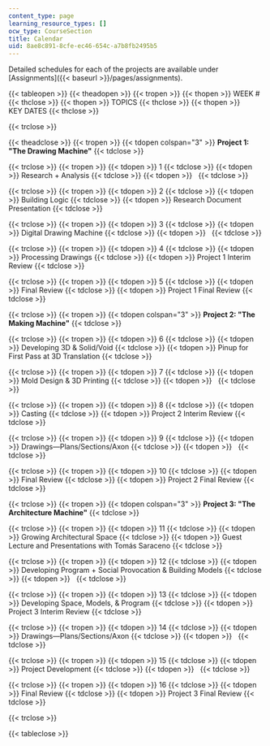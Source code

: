 ```yaml
---
content_type: page
learning_resource_types: []
ocw_type: CourseSection
title: Calendar
uid: 8ae8c891-8cfe-ec46-654c-a7b8fb2495b5
---
```


Detailed schedules for each of the projects are available under [Assignments]({{< baseurl >}}/pages/assignments).

{{< tableopen >}}
{{< theadopen >}}
{{< tropen >}}
{{< thopen >}}
WEEK #
{{< thclose >}}
{{< thopen >}}
TOPICS
{{< thclose >}}
{{< thopen >}}
KEY DATES
{{< thclose >}}

{{< trclose >}}

{{< theadclose >}}
{{< tropen >}}
{{< tdopen colspan="3" >}}
**Project 1: "The Drawing Machine"**
{{< tdclose >}}

{{< trclose >}}
{{< tropen >}}
{{< tdopen >}}
1
{{< tdclose >}}
{{< tdopen >}}
Research + Analysis
{{< tdclose >}}
{{< tdopen >}}
 
{{< tdclose >}}

{{< trclose >}}
{{< tropen >}}
{{< tdopen >}}
2
{{< tdclose >}}
{{< tdopen >}}
Building Logic
{{< tdclose >}}
{{< tdopen >}}
Research Document Presentation
{{< tdclose >}}

{{< trclose >}}
{{< tropen >}}
{{< tdopen >}}
3
{{< tdclose >}}
{{< tdopen >}}
Digital Drawing Machine
{{< tdclose >}}
{{< tdopen >}}
 
{{< tdclose >}}

{{< trclose >}}
{{< tropen >}}
{{< tdopen >}}
4
{{< tdclose >}}
{{< tdopen >}}
Processing Drawings
{{< tdclose >}}
{{< tdopen >}}
Project 1 Interim Review
{{< tdclose >}}

{{< trclose >}}
{{< tropen >}}
{{< tdopen >}}
5
{{< tdclose >}}
{{< tdopen >}}
Final Review
{{< tdclose >}}
{{< tdopen >}}
Project 1 Final Review
{{< tdclose >}}

{{< trclose >}}
{{< tropen >}}
{{< tdopen colspan="3" >}}
**Project 2: "The Making Machine"**
{{< tdclose >}}

{{< trclose >}}
{{< tropen >}}
{{< tdopen >}}
6
{{< tdclose >}}
{{< tdopen >}}
Developing 3D & Solid/Void
{{< tdclose >}}
{{< tdopen >}}
Pinup for First Pass at 3D Translation
{{< tdclose >}}

{{< trclose >}}
{{< tropen >}}
{{< tdopen >}}
7
{{< tdclose >}}
{{< tdopen >}}
Mold Design & 3D Printing
{{< tdclose >}}
{{< tdopen >}}
 
{{< tdclose >}}

{{< trclose >}}
{{< tropen >}}
{{< tdopen >}}
8
{{< tdclose >}}
{{< tdopen >}}
Casting
{{< tdclose >}}
{{< tdopen >}}
Project 2 Interim Review
{{< tdclose >}}

{{< trclose >}}
{{< tropen >}}
{{< tdopen >}}
9
{{< tdclose >}}
{{< tdopen >}}
Drawings—Plans/Sections/Axon
{{< tdclose >}}
{{< tdopen >}}
 
{{< tdclose >}}

{{< trclose >}}
{{< tropen >}}
{{< tdopen >}}
10
{{< tdclose >}}
{{< tdopen >}}
Final Review
{{< tdclose >}}
{{< tdopen >}}
Project 2 Final Review
{{< tdclose >}}

{{< trclose >}}
{{< tropen >}}
{{< tdopen colspan="3" >}}
**Project 3: "The Architecture Machine"**
{{< tdclose >}}

{{< trclose >}}
{{< tropen >}}
{{< tdopen >}}
11
{{< tdclose >}}
{{< tdopen >}}
Growing Architectural Space
{{< tdclose >}}
{{< tdopen >}}
Guest Lecture and Presentations with Tomás Saraceno
{{< tdclose >}}

{{< trclose >}}
{{< tropen >}}
{{< tdopen >}}
12
{{< tdclose >}}
{{< tdopen >}}
Developing Program + Social Provocation & Building Models
{{< tdclose >}}
{{< tdopen >}}
 
{{< tdclose >}}

{{< trclose >}}
{{< tropen >}}
{{< tdopen >}}
13
{{< tdclose >}}
{{< tdopen >}}
Developing Space, Models, & Program
{{< tdclose >}}
{{< tdopen >}}
Project 3 Interim Review
{{< tdclose >}}

{{< trclose >}}
{{< tropen >}}
{{< tdopen >}}
14
{{< tdclose >}}
{{< tdopen >}}
Drawings—Plans/Sections/Axon
{{< tdclose >}}
{{< tdopen >}}
 
{{< tdclose >}}

{{< trclose >}}
{{< tropen >}}
{{< tdopen >}}
15
{{< tdclose >}}
{{< tdopen >}}
Project Development
{{< tdclose >}}
{{< tdopen >}}
 
{{< tdclose >}}

{{< trclose >}}
{{< tropen >}}
{{< tdopen >}}
16
{{< tdclose >}}
{{< tdopen >}}
Final Review
{{< tdclose >}}
{{< tdopen >}}
Project 3 Final Review
{{< tdclose >}}

{{< trclose >}}

{{< tableclose >}}